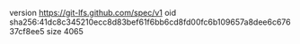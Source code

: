 version https://git-lfs.github.com/spec/v1
oid sha256:41dc8c345210ecc8d83bef61f6bb6cd8fd00fc6b109657a8dee6c67637cf8ee5
size 4065
